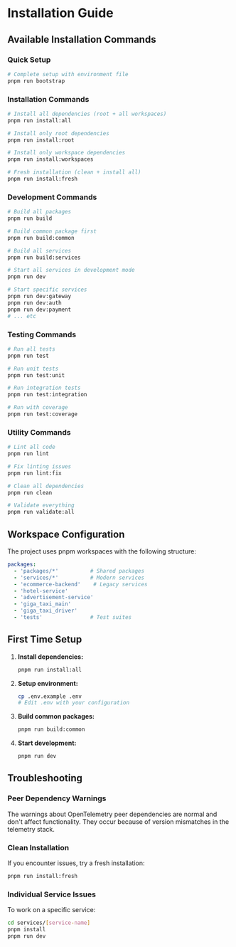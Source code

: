 # Installation Guide

## Available Installation Commands

### Quick Setup
```bash
# Complete setup with environment file
pnpm run bootstrap
```

### Installation Commands
```bash
# Install all dependencies (root + all workspaces)
pnpm run install:all

# Install only root dependencies
pnpm run install:root

# Install only workspace dependencies
pnpm run install:workspaces

# Fresh installation (clean + install all)
pnpm run install:fresh
```

### Development Commands
```bash
# Build all packages
pnpm run build

# Build common package first
pnpm run build:common

# Build all services
pnpm run build:services

# Start all services in development mode
pnpm run dev

# Start specific services
pnpm run dev:gateway
pnpm run dev:auth
pnpm run dev:payment
# ... etc
```

### Testing Commands
```bash
# Run all tests
pnpm run test

# Run unit tests
pnpm run test:unit

# Run integration tests
pnpm run test:integration

# Run with coverage
pnpm run test:coverage
```

### Utility Commands
```bash
# Lint all code
pnpm run lint

# Fix linting issues
pnpm run lint:fix

# Clean all dependencies
pnpm run clean

# Validate everything
pnpm run validate:all
```

## Workspace Configuration

The project uses pnpm workspaces with the following structure:

```yaml
packages:
  - 'packages/*'          # Shared packages
  - 'services/*'          # Modern services
  - 'ecommerce-backend'    # Legacy services
  - 'hotel-service'
  - 'advertisement-service'
  - 'giga_taxi_main'
  - 'giga_taxi_driver'
  - 'tests'               # Test suites
```

## First Time Setup

1. **Install dependencies:**
   ```bash
   pnpm run install:all
   ```

2. **Setup environment:**
   ```bash
   cp .env.example .env
   # Edit .env with your configuration
   ```

3. **Build common packages:**
   ```bash
   pnpm run build:common
   ```

4. **Start development:**
   ```bash
   pnpm run dev
   ```

## Troubleshooting

### Peer Dependency Warnings
The warnings about OpenTelemetry peer dependencies are normal and don't affect functionality. They occur because of version mismatches in the telemetry stack.

### Clean Installation
If you encounter issues, try a fresh installation:
```bash
pnpm run install:fresh
```

### Individual Service Issues
To work on a specific service:
```bash
cd services/[service-name]
pnpm install
pnpm run dev
```